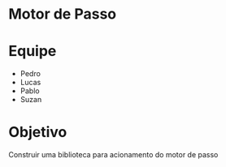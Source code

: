 # Motor de Passo

# **Equipe** 

* Pedro
* Lucas
* Pablo
* Suzan 

# Objetivo 

Construir uma biblioteca para acionamento do motor de passo 
